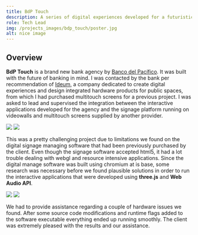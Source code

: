 ```yaml
---
title: BdP Touch
description: A series of digital experiences developed for a futuristic bank branch.
role: Tech Lead
img: /projects_images/bdp_touch/poster.jpg
alt: nice image
---
```


## Overview

**BdP Touch** is a brand new bank agency by <a href="https://www.bancodelpacifico.com">Banco del Pacífico</a>. It was built with the future of banking in mind. I was contacted by the bank per recommendation of <a href="https://ideum.com">Ideum</a>,  a company dedicated to create digital experiences and design integrated hardware products for public spaces, from which I had purchased multitouch screens for a previous project. I was asked to lead and supervised the integration between the interactive applications developed for the agency and the signage platform running on videowalls and multitouch screens supplied by another provider.

<div class="imgs">
<img src="/projects_images/bdp_touch/img_1.jpg">
<img src="/projects_images/bdp_touch/img_2.jpg">
</div>

This was a pretty challenging project due to limitations we found on the digital signage managing software that had been previously purchased by the client. Even though the signage software accepted html5, it had a lot trouble dealing with webgl and resource intensive applications. Since the digital manage software was built using chromium at is base, some research was necessary before we found plausible solutions in order to run the interactive applications that were developed using  **three.js** and **Web Audio API**. 

<div class="imgs">
<img src="/projects_images/bdp_touch/img_3.jpg">
<img src="/projects_images/bdp_touch/img_4.jpg">
</div>

We had to provide assistance regarding a couple of hardware issues we found. After some source code modifications and runtime flags added to the software executable everything ended up running smoothly. The client was extremely pleased with the results and our assistance. 
